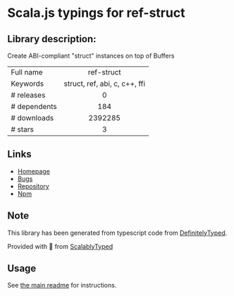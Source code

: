 
# Scala.js typings for ref-struct


## Library description:
Create ABI-compliant "struct" instances on top of Buffers

|                    |                 |
| ------------------ | :-------------: |
| Full name          | ref-struct |
| Keywords           | struct, ref, abi, c, c++, ffi |
| # releases         | 0 |
| # dependents       | 184 |
| # downloads        | 2392285 |
| # stars            | 3 |

## Links
- [Homepage](https://github.com/TooTallNate/ref-struct#readme)
- [Bugs](https://github.com/TooTallNate/ref-struct/issues)
- [Repository](https://github.com/TooTallNate/ref-struct)
- [Npm](https://www.npmjs.com/package/ref-struct)
    


## Note
This library has been generated from typescript code from [DefinitelyTyped](https://definitelytyped.org).

Provided with :purple_heart: from [ScalablyTyped](https://github.com/oyvindberg/ScalablyTyped)

## Usage
See [the main readme](../../readme.md) for instructions.


